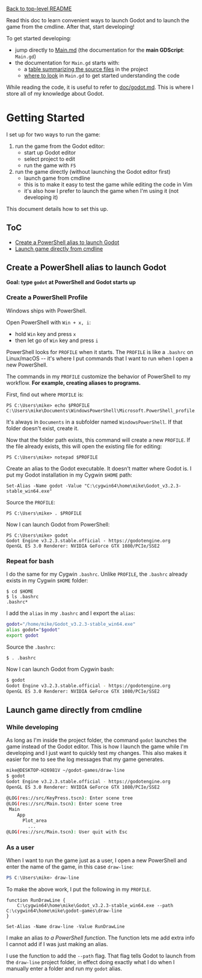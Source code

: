 [Back to top-level README](../README.md#ToC)

Read this doc to learn convenient ways to launch Godot and to
launch the game from the cmdline. After that, start developing!

To get started developing:

- jump directly to [Main.md](../src/dev-view-src/Main.md) (the
  documentation for the **main GDScript**: `Main.gd`)
- the documentation for `Main.gd` starts with:
    - a [table summarizing the source files](../src/dev-view-src/Main.md#file-summary) in the
  project
    - [where to look](../src/dev-view-src/Main.md#summary) in
      `Main.gd` to get started understanding the code

While reading the code, it is useful to refer to
[doc/godot.md](godot.md). This is where I store all of my
knowledge about Godot.

# Getting Started

I set up for two ways to run the game:

1. run the game from the Godot editor:
    - start up Godot editor
    - select project to edit
    - run the game with `F5`
2. run the game directly (without launching the Godot editor first)
    - launch game from cmdline
    - this is to make it easy to test the game while editing the
      code in Vim
    - it's also how I prefer to launch the game when I'm using it
      (not developing it)

This document details how to set this up.

## ToC

- [Create a PowerShell alias to launch Godot](start.md#create-a-powershell-alias-to-launch-godot)
- [Launch game directly from cmdline](start.md#launch-game-directly-from-cmdline)

## Create a PowerShell alias to launch Godot

**Goal: type `godot` at PowerShell and Godot starts up**

### Create a PowerShell Profile

Windows ships with PowerShell.

Open PowerShell with `Win + x, i`:

- hold `Win` key and press `x`
- then let go of `Win` key and press `i`

PowerShell looks for `PROFILE` when it starts. The `PROFILE` is
like a `.bashrc` on Linux/macOS -- it's where I put commands that
I want to run when I open a new PowerShell.

The commands in my `PROFILE` customize the behavior of PowerShell
to my workflow. **For example, creating aliases to programs.**

First, find out where `PROFILE` is:

```
PS C:\Users\mike> echo $PROFILE
C:\Users\mike\Documents\WindowsPowerShell\Microsoft.PowerShell_profile.ps1
```

It's always in `Documents` in a subfolder named
`WindowsPowerShell`. If that folder doesn't exist, create it.

Now that the folder path exists, this command will create a new
`PROFILE`. If the file already exists, this will open the
existing file for editing:

```
PS C:\Users\mike> notepad $PROFILE
```

Create an alias to the Godot executable. It doesn't matter where
Godot is. I put my Godot installation in my Cygwin `$HOME` path:

```powershell-alias
Set-Alias -Name godot -Value "C:\cygwin64\home\mike\Godot_v3.2.3-stable_win64.exe"
```

Source the `PROFILE`:

```powershell-source-profile
PS C:\Users\mike> . $PROFILE
```

Now I can launch Godot from PowerShell:

```powershell-launch-godot
PS C:\Users\mike> godot
Godot Engine v3.2.3.stable.official - https://godotengine.org
OpenGL ES 3.0 Renderer: NVIDIA GeForce GTX 1080/PCIe/SSE2
```

### Repeat for bash

I do the same for my Cygwin `.bashrc`. Unlike `PROFILE`, the
`.bashrc` already exists in my Cygwin `$HOME` folder:

```
$ cd $HOME
$ ls .bashrc
.bashrc*
```

I add the `alias` in my `.bashrc` and I export the `alias`:

```bash
godot="/home/mike/Godot_v3.2.3-stable_win64.exe"
alias godot="$godot"
export godot
```

Source the `.bashrc`:

```
$ . .bashrc
```

Now I can launch Godot from Cygwin bash:

```bash
$ godot
Godot Engine v3.2.3.stable.official - https://godotengine.org
OpenGL ES 3.0 Renderer: NVIDIA GeForce GTX 1080/PCIe/SSE2
```

## Launch game directly from cmdline

### While developing

As long as I'm inside the project folder, the command `godot`
launches the game instead of the Godot editor. This is how I
launch the game while I'm developing and I just want to quickly
test my changes. This also makes it easier for me to see the log
messages that my game generates.

```bash
mike@DESKTOP-H26981V ~/godot-games/draw-line
$ godot
Godot Engine v3.2.3.stable.official - https://godotengine.org
OpenGL ES 3.0 Renderer: NVIDIA GeForce GTX 1080/PCIe/SSE2
 
@LOG(res://src/KeyPress.tscn): Enter scene tree
@LOG(res://src/Main.tscn): Enter scene tree
 Main
    App
      Plot_area
        ...
@LOG(res://src/Main.tscn): User quit with Esc
```

### As a user

When I want to run the game just as a user, I open a new
PowerShell and enter the name of the game, in this case
`draw-line`:

```PowerShell
PS C:\Users\mike> draw-line
```

To make the above work, I put the following in my `PROFILE`.


```powershell-alias-to-run-game
function RunDrawLine {
    C:\cygwin64\home\mike\Godot_v3.2.3-stable_win64.exe --path C:\cygwin64\home\mike\godot-games\draw-line
}

Set-Alias -Name draw-line -Value RunDrawLine
```

I make an alias *to a PowerShell function*. The function lets me
add extra info I cannot add if I was just making an alias.

I use the function to add the `--path` flag. That flag tells
Godot to launch from the `draw-line` project folder, in effect
doing exactly what I do when I manually enter a folder and run my
`godot` alias.
